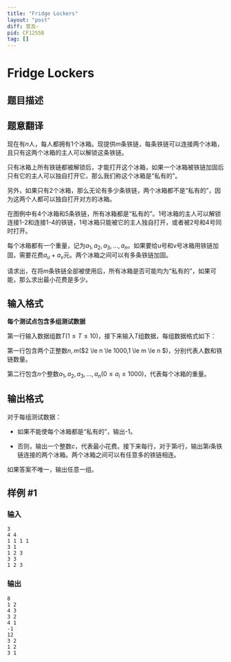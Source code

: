 ```yaml
---
title: "Fridge Lockers"
layout: "post"
diff: 普及-
pid: CF1255B
tag: []
---
```


# Fridge Lockers

## 题目描述

## 题意翻译

现在有$n$人，每人都拥有1个冰箱。现提供$m$条铁链，每条铁链可以连接两个冰箱，且只有这两个冰箱的主人可以解锁这条铁链。

只有冰箱上所有铁链都被解锁后，才能打开这个冰箱，如果一个冰箱被铁链加固后只有它的主人可以独自打开它，那么我们称这个冰箱是“私有的”。

另外，如果只有2个冰箱，那么无论有多少条铁链，两个冰箱都不是“私有的”，因为这两个人都可以独自打开对方的冰箱。

在图例中有4个冰箱和5条铁链，所有冰箱都是“私有的”。1号冰箱的主人可以解锁连接1-2和连接1-4的铁链，1号冰箱只能被它的主人独自打开，或者被2号和4号同时打开。

每个冰箱都有一个重量，记为$a_1,a_2,a_3,\ldots,a_n$。如果要给u号和v号冰箱用铁链加固，需要花费$a_u+a_v$元。两个冰箱之间可以有多条铁链加固。

请求出，在将$m$条铁链全部被使用后，所有冰箱是否可能均为“私有的”，如果可能，那么求出最小花费是多少。

## 输入格式

**每个测试点包含多组测试数据**

第一行输入数据组数$T$($1 \le T \le 10$)，接下来输入$T$组数据，每组数据格式如下：

第一行包含两个正整数$n,m$($2 \le n \le 1000,1 \le m \le n $)，分别代表人数和铁链数量。

第二行包含$n$个整数$a_1,a_2,a_3,\ldots,a_n$($0 \le a_i \le 1000$)，代表每个冰箱的重量。

## 输出格式

对于每组测试数据：

- 如果不能使每个冰箱都是“私有的”，输出-1。

- 否则，输出一个整数$c$，代表最小花费。接下来每行，对于第$i$行，输出第$i$条铁链连接的两个冰箱。两个冰箱之间可以有任意多的铁链相连。

如果答案不唯一，输出任意一组。

## 样例 #1

### 输入

```
3
4 4
1 1 1 1
3 1
1 2 3
3 3
1 2 3

```

### 输出

```
8
1 2
4 3
3 2
4 1
-1
12
3 2
1 2
3 1
```

